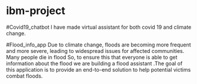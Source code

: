 # ibm-project
#Covid19_chatbot
I have made virtual assistant for both covid 19 and climate change.
	
#Flood_info_app
Due to climate change, floods are becoming more frequent and more severe, leading to widespread issues for affected communities. Many people die in flood So, to ensure this that everyone is able to get information about the flood we are building a flood assistant .The goal of this application is to provide an end-to-end solution to help potential victims combat floods.

